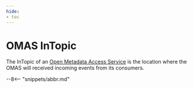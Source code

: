 ```yaml
---
hide:
- toc
---
```


<!-- SPDX-License-Identifier: CC-BY-4.0 -->
<!-- Copyright Contributors to the ODPi Egeria project. -->

# OMAS InTopic

The InTopic of an [Open Metadata Access Service](/egeria-docs/services/omas) is the location where the OMAS will received
incoming events from its consumers.



--8<-- "snippets/abbr.md"
